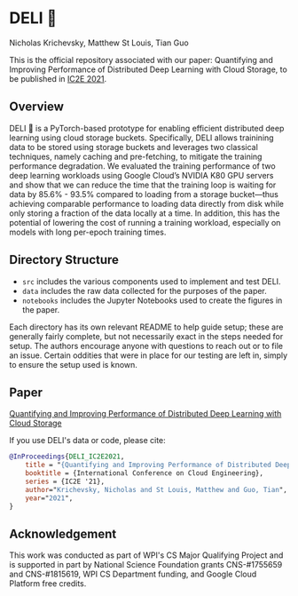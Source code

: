 # DELI 🥪

Nicholas Krichevsky, Matthew St Louis, Tian Guo

This is the official repository associated with our paper: Quantifying and Improving Performance of Distributed Deep Learning with Cloud Storage, to be published in [IC2E 2021](https://conferences.computer.org/IC2E/2021/).

## Overview

DELI 🥪 is a PyTorch-based prototype for enabling efficient distributed deep learning using cloud storage buckets. Specifically, DELI allows trainining data to be stored using storage buckets and leverages two classical techniques, namely caching and pre-fetching, to mitigate the training performance degradation. We evaluated the training performance of two deep learning workloads using Google Cloud’s NVIDIA K80 GPU servers and show that we can reduce the time that the training loop is waiting for data by 85.6% - 93.5% compared to loading from a storage bucket—thus achieving comparable performance to loading data directly from disk while only storing a fraction of the data locally at a time. In addition, this has the potential of lowering the cost of running a training workload, especially on models with long per-epoch training times.

## Directory Structure

- `src` includes the various components used to implement and test DELI.
- `data` includes the raw data collected for the purposes of the paper.
- `notebooks` includes the Jupyter Notebooks used to create the figures in the paper.

Each directory has its own relevant README to help guide setup; these are generally fairly complete, but not necessarily exact in the steps needed for setup. The authors encourage anyone with questions to reach out or to file an issue. Certain oddities that were in place for our testing are left in, simply to ensure the setup used is known.

## Paper

[Quantifying and Improving Performance of Distributed Deep Learning with Cloud Storage](https://arxiv.org/abs/2108.06322)

If you use DELI's data or code, please cite:

```bibtex
@InProceedings{DELI_IC2E2021,
    title = "{Quantifying and Improving Performance of Distributed Deep Learning with Cloud Storage}",
    booktitle = {International Conference on Cloud Engineering},
    series = {IC2E '21},
    author="Krichevsky, Nicholas and St Louis, Matthew and Guo, Tian",
    year="2021",
}
```

## Acknowledgement

This work was conducted as part of WPI's CS Major Qualifying Project and is supported in part by National Science Foundation grants CNS-#1755659 and CNS-#1815619, WPI CS Department funding, and Google Cloud Platform free credits.
